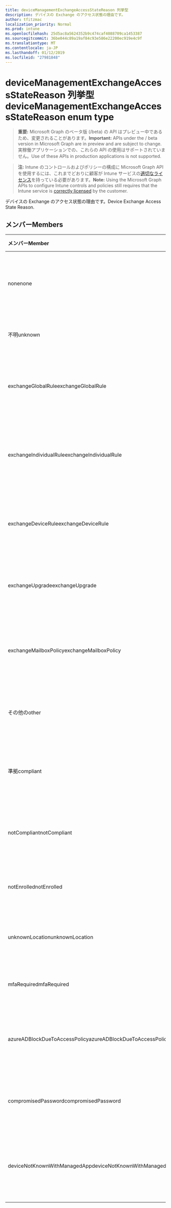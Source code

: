 ```yaml
---
title: deviceManagementExchangeAccessStateReason 列挙型
description: デバイスの Exchange のアクセス状態の理由です。
author: tfitzmac
localization_priority: Normal
ms.prod: intune
ms.openlocfilehash: 25d5ac8a5624352b9c474caf4088709ca1453387
ms.sourcegitcommit: 36be044c89a19af84c93e586e22200ec919e4c9f
ms.translationtype: MT
ms.contentlocale: ja-JP
ms.lasthandoff: 01/12/2019
ms.locfileid: "27981848"
---
```

# <a name="devicemanagementexchangeaccessstatereason-enum-type"></a><span data-ttu-id="723e1-103">deviceManagementExchangeAccessStateReason 列挙型</span><span class="sxs-lookup"><span data-stu-id="723e1-103">deviceManagementExchangeAccessStateReason enum type</span></span>

> <span data-ttu-id="723e1-104">**重要:** Microsoft Graph のベータ版 (/beta) の API はプレビュー中であるため、変更されることがあります。</span><span class="sxs-lookup"><span data-stu-id="723e1-104">**Important:** APIs under the / beta version in Microsoft Graph are in preview and are subject to change.</span></span> <span data-ttu-id="723e1-105">実稼働アプリケーションでの、これらの API の使用はサポートされていません。</span><span class="sxs-lookup"><span data-stu-id="723e1-105">Use of these APIs in production applications is not supported.</span></span>

> <span data-ttu-id="723e1-106">**注:** Intune のコントロールおよびポリシーの構成に Microsoft Graph API を使用するには、これまでどおりに顧客が Intune サービスの[適切なライセンス](https://go.microsoft.com/fwlink/?linkid=839381)を持っている必要があります。</span><span class="sxs-lookup"><span data-stu-id="723e1-106">**Note:** Using the Microsoft Graph APIs to configure Intune controls and policies still requires that the Intune service is [correctly licensed](https://go.microsoft.com/fwlink/?linkid=839381) by the customer.</span></span>

<span data-ttu-id="723e1-107">デバイスの Exchange のアクセス状態の理由です。</span><span class="sxs-lookup"><span data-stu-id="723e1-107">Device Exchange Access State Reason.</span></span>
## <a name="members"></a><span data-ttu-id="723e1-108">メンバー</span><span class="sxs-lookup"><span data-stu-id="723e1-108">Members</span></span>
|<span data-ttu-id="723e1-109">メンバー</span><span class="sxs-lookup"><span data-stu-id="723e1-109">Member</span></span>|<span data-ttu-id="723e1-110">値</span><span class="sxs-lookup"><span data-stu-id="723e1-110">Value</span></span>|<span data-ttu-id="723e1-111">説明</span><span class="sxs-lookup"><span data-stu-id="723e1-111">Description</span></span>|
|:---|:---|:---|
|<span data-ttu-id="723e1-112">none</span><span class="sxs-lookup"><span data-stu-id="723e1-112">none</span></span>|<span data-ttu-id="723e1-113">0</span><span class="sxs-lookup"><span data-stu-id="723e1-113">0</span></span>|<span data-ttu-id="723e1-114">Exchange から検出アクセス状態の理由もなく</span><span class="sxs-lookup"><span data-stu-id="723e1-114">No access state reason discovered from Exchange</span></span>|
|<span data-ttu-id="723e1-115">不明</span><span class="sxs-lookup"><span data-stu-id="723e1-115">unknown</span></span>|<span data-ttu-id="723e1-116">1</span><span class="sxs-lookup"><span data-stu-id="723e1-116">1</span></span>|<span data-ttu-id="723e1-117">不明なアクセスの状態の理由</span><span class="sxs-lookup"><span data-stu-id="723e1-117">Unknown access state reason</span></span>|
|<span data-ttu-id="723e1-118">exchangeGlobalRule</span><span class="sxs-lookup"><span data-stu-id="723e1-118">exchangeGlobalRule</span></span>|<span data-ttu-id="723e1-119">2</span><span class="sxs-lookup"><span data-stu-id="723e1-119">2</span></span>|<span data-ttu-id="723e1-120">Exchange グローバル規則によって決定されるアクセスの状態</span><span class="sxs-lookup"><span data-stu-id="723e1-120">Access state determined by Exchange Global rule</span></span>|
|<span data-ttu-id="723e1-121">exchangeIndividualRule</span><span class="sxs-lookup"><span data-stu-id="723e1-121">exchangeIndividualRule</span></span>|<span data-ttu-id="723e1-122">3</span><span class="sxs-lookup"><span data-stu-id="723e1-122">3</span></span>|<span data-ttu-id="723e1-123">Exchange の個別の規則によって決定されるアクセスの状態</span><span class="sxs-lookup"><span data-stu-id="723e1-123">Access state determined by Exchange Individual rule</span></span>|
|<span data-ttu-id="723e1-124">exchangeDeviceRule</span><span class="sxs-lookup"><span data-stu-id="723e1-124">exchangeDeviceRule</span></span>|<span data-ttu-id="723e1-125">4</span><span class="sxs-lookup"><span data-stu-id="723e1-125">4</span></span>|<span data-ttu-id="723e1-126">アクセス状態のデバイスの交換の規則によって決定されます。</span><span class="sxs-lookup"><span data-stu-id="723e1-126">Access state determined by Exchange Device rule</span></span>|
|<span data-ttu-id="723e1-127">exchangeUpgrade</span><span class="sxs-lookup"><span data-stu-id="723e1-127">exchangeUpgrade</span></span>|<span data-ttu-id="723e1-128">5</span><span class="sxs-lookup"><span data-stu-id="723e1-128">5</span></span>|<span data-ttu-id="723e1-129">Exchange のアップグレードのためのアクセスの状態</span><span class="sxs-lookup"><span data-stu-id="723e1-129">Access state due to Exchange upgrade</span></span>|
|<span data-ttu-id="723e1-130">exchangeMailboxPolicy</span><span class="sxs-lookup"><span data-stu-id="723e1-130">exchangeMailboxPolicy</span></span>|<span data-ttu-id="723e1-131">6</span><span class="sxs-lookup"><span data-stu-id="723e1-131">6</span></span>|<span data-ttu-id="723e1-132">Exchange メールボックス ポリシーで定義されたアクセスの状態</span><span class="sxs-lookup"><span data-stu-id="723e1-132">Access state determined by Exchange Mailbox Policy</span></span>|
|<span data-ttu-id="723e1-133">その他の</span><span class="sxs-lookup"><span data-stu-id="723e1-133">other</span></span>|<span data-ttu-id="723e1-134">7</span><span class="sxs-lookup"><span data-stu-id="723e1-134">7</span></span>|<span data-ttu-id="723e1-135">アクセス状態が Exchange によって決定されます。</span><span class="sxs-lookup"><span data-stu-id="723e1-135">Access state determined by Exchange</span></span>|
|<span data-ttu-id="723e1-136">準拠</span><span class="sxs-lookup"><span data-stu-id="723e1-136">compliant</span></span>|<span data-ttu-id="723e1-137">8</span><span class="sxs-lookup"><span data-stu-id="723e1-137">8</span></span>|<span data-ttu-id="723e1-138">コンプライアンスの課題によって与えられたアクセスの状態</span><span class="sxs-lookup"><span data-stu-id="723e1-138">Access state granted by compliance challenge</span></span>|
|<span data-ttu-id="723e1-139">notCompliant</span><span class="sxs-lookup"><span data-stu-id="723e1-139">notCompliant</span></span>|<span data-ttu-id="723e1-140">9</span><span class="sxs-lookup"><span data-stu-id="723e1-140">9</span></span>|<span data-ttu-id="723e1-141">コンプライアンスの課題によって失効アクセス状態</span><span class="sxs-lookup"><span data-stu-id="723e1-141">Access state revoked by compliance challenge</span></span>|
|<span data-ttu-id="723e1-142">notEnrolled</span><span class="sxs-lookup"><span data-stu-id="723e1-142">notEnrolled</span></span>|<span data-ttu-id="723e1-143">10</span><span class="sxs-lookup"><span data-stu-id="723e1-143">10</span></span>|<span data-ttu-id="723e1-144">アクセスの状態管理の課題によって失効</span><span class="sxs-lookup"><span data-stu-id="723e1-144">Access state revoked by management challenge</span></span>|
|<span data-ttu-id="723e1-145">unknownLocation</span><span class="sxs-lookup"><span data-stu-id="723e1-145">unknownLocation</span></span>|<span data-ttu-id="723e1-146">12</span><span class="sxs-lookup"><span data-stu-id="723e1-146">12</span></span>|<span data-ttu-id="723e1-147">不明な場所のためのアクセスの状態</span><span class="sxs-lookup"><span data-stu-id="723e1-147">Access state due to unknown location</span></span>|
|<span data-ttu-id="723e1-148">mfaRequired</span><span class="sxs-lookup"><span data-stu-id="723e1-148">mfaRequired</span></span>|<span data-ttu-id="723e1-149">13</span><span class="sxs-lookup"><span data-stu-id="723e1-149">13</span></span>|<span data-ttu-id="723e1-150">MFA の課題のためのアクセスの状態</span><span class="sxs-lookup"><span data-stu-id="723e1-150">Access state due to MFA challenge</span></span>|
|<span data-ttu-id="723e1-151">azureADBlockDueToAccessPolicy</span><span class="sxs-lookup"><span data-stu-id="723e1-151">azureADBlockDueToAccessPolicy</span></span>|<span data-ttu-id="723e1-152">14</span><span class="sxs-lookup"><span data-stu-id="723e1-152">14</span></span>|<span data-ttu-id="723e1-153">AAD アクセス ポリシーによって無効にするアクセスの状態</span><span class="sxs-lookup"><span data-stu-id="723e1-153">Access State revoked by AAD Access Policy</span></span>|
|<span data-ttu-id="723e1-154">compromisedPassword</span><span class="sxs-lookup"><span data-stu-id="723e1-154">compromisedPassword</span></span>|<span data-ttu-id="723e1-155">15</span><span class="sxs-lookup"><span data-stu-id="723e1-155">15</span></span>|<span data-ttu-id="723e1-156">アクセス状態が危険にさらされたパスワードが無効</span><span class="sxs-lookup"><span data-stu-id="723e1-156">Access State revoked by compromised password</span></span>|
|<span data-ttu-id="723e1-157">deviceNotKnownWithManagedApp</span><span class="sxs-lookup"><span data-stu-id="723e1-157">deviceNotKnownWithManagedApp</span></span>|<span data-ttu-id="723e1-158">16</span><span class="sxs-lookup"><span data-stu-id="723e1-158">16</span></span>|<span data-ttu-id="723e1-159">マネージ アプリケーションの課題によって失効アクセス状態</span><span class="sxs-lookup"><span data-stu-id="723e1-159">Access state revoked by managed application challenge</span></span>|





